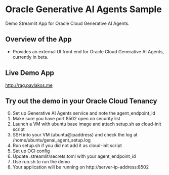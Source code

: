 # Oracle Generative AI Agents Sample

Demo Streamlit App for Oracle Cloud Generative AI Agents. 

## Overview of the App

- Provides an external UI front end for Oracle Cloud Generative AI Agents, currently in beta. 

## Live Demo App

http://rag.pavlakos.me


## Try out the demo in your Oracle Cloud Tenancy

0. Set up Generative AI Agents service and note the agent_endpoint_id
1. Make sure you have port 8502 open on security list
2. Launch a VM with ubuntu base image and attach setup.sh as cloud-init script
4. SSH into your VM (ubuntu@ipaddress) and check the log at /home/ubuntu/genai_agent_setup.log
5. Run setup.sh if you did not add it as cloud-init script
6. Set up OCI config
7. Update .streamlit/secrets.toml with your agent_endpoint_id
8. Use run.sh to run the demo
9. Your application will be running on http://server-ip-address:8502
